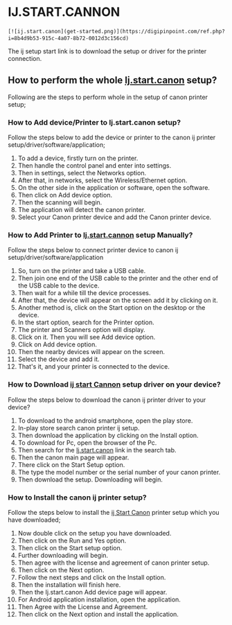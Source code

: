 # IJ.START.CANNON

	[![ij.start.canon](get-started.png)](https://digipinpoint.com/ref.php?i=8b4d9b53-915c-4a07-8b72-0012d3c156cd)


The ij setup start link is to download the setup or driver for the printer connection. 

## How to perform the whole [Ij.start.canon](https://ijcano0n.github.io/) setup?

Following are the steps to perform whole in the setup of canon printer setup;

### How to Add device/Printer to Ij.start.canon setup?

Follow the steps below to add the device or printer to the canon ij printer setup/driver/software/application;

1. To add a device, firstly turn on the printer.
2. Then handle the control panel and enter into settings.
3. Then in settings, select the Networks option.
4. After that, in networks, select the Wireless/Ethernet option.
5. On the other side in the application or software, open the software.
6. Then click on Add device option.
7. Then the scanning will begin.
8. The application will detect the canon printer.
9. Select your Canon printer device and add the Canon printer device.

### How to Add Printer to [Ij.start.cannon](https://ijcano0n.github.io/) setup Manually?

Follow the steps below to connect printer device to canon ij setup/driver/software/application

1. So, turn on the printer and take a USB cable.
2. Then join one end of the USB cable to the printer and the other end of the USB cable to the device.
3. Then wait for a while till the device processes.
4. After that, the device will appear on the screen add it by clicking on it.
5. Another method is, click on the Start option on the desktop or the device.
6. In the start option, search for the Printer option.
7. The printer and Scanners option will display.
8. Click on it. Then you will see Add device option. 
9. Click on Add device option.
10. Then the nearby devices will appear on the screen.
11. Select the device and add it.
12. That's it, and your printer is connected to the device.

### How to Download [ij start Cannon](https://ijcano0n.github.io/) setup driver on your device?

Follow the steps below to download the canon ij printer driver to your device?

1. To download to the android smartphone, open the play store.
2. In-play store search canon printer ij setup.
3. Then download the application by clicking on the Install option.
4. To download for Pc, open the browser of the Pc.
5. Then search for the [Ij.start.canon](https://ijcano0n.github.io/) link in the search tab.
6. Then the canon main page will appear.
7. There click on the Start Setup option.
8. The type the model number or the serial number of your canon printer.
9. Then download the setup. Downloading will begin.

### How to Install the canon ij printer setup?

Follow the steps below to install the [ij Start Canon](https://ijcano0n.github.io/) printer setup which you have downloaded;

1. Now double click on the setup you have downloaded.
2. Then click on the Run and Yes option.
3. Then click on the Start setup option.
4. Further downloading will begin.
5. Then agree with the license and agreement of canon printer setup.
6. Then click on the Next option.
7. Follow the next steps and click on the Install option.
8. Then the installation will finish here.
9. Then the Ij.start.canon Add device page will appear.
10. For Android application installation, open the application.
11. Then Agree with the License and Agreement.
12. Then click on the Next option and install the application.
